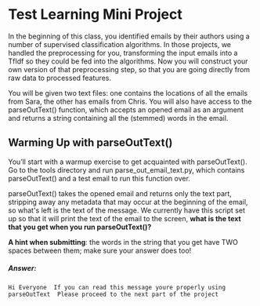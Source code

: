 # Test Learning Mini Project

In the beginning of this class, you identified emails by their authors using a number of supervised classification algorithms. In those projects, we handled the preprocessing for you, transforming the input emails into a TfIdf so they could be fed into the algorithms. Now you will construct your own version of that preprocessing step, so that you are going directly from raw data to processed features.

You will be given two text files: one contains the locations of all the emails from Sara, the other has emails from Chris. You will also have access to the parseOutText() function, which accepts an opened email as an argument and returns a string containing all the (stemmed) words in the email.




## Warming Up with parseOutText()

You’ll start with a warmup exercise to get acquainted with parseOutText(). Go to the tools directory and run parse_out_email_text.py, which contains parseOutText() and a test email to run this function over.

parseOutText() takes the opened email and returns only the text part, stripping away any metadata that may occur at the beginning of the email, so what's left is the text of the message. We currently have this script set up so that it will print the text of the email to the screen, **what is the text that you get when you run parseOutText()?**


**A hint when submitting**: the words in the string that you get have TWO spaces between them; make sure your answer does too!

##### Answer: 
```Hi Everyone  If you can read this message youre properly using parseOutText  Please proceed to the next part of the project```
